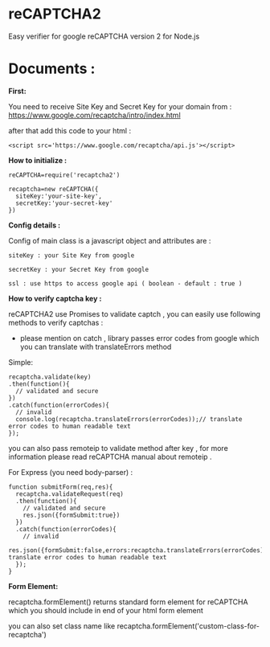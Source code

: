 # reCAPTCHA2
Easy verifier for google reCAPTCHA version 2 for Node.js

# Documents :

**First:**

You need to receive Site Key and Secret Key for your domain from : https://www.google.com/recaptcha/intro/index.html

after that add this code to your html :

```
<script src='https://www.google.com/recaptcha/api.js'></script>
```

**How to initialize :**
```
reCAPTCHA=require('recaptcha2')

recaptcha=new reCAPTCHA({
  siteKey:'your-site-key',
  secretKey:'your-secret-key'
})
```
**Config details :**

Config of main class is a javascript object and attributes are :

```
siteKey : your Site Key from google

secretKey : your Secret Key from google

ssl : use https to access google api ( boolean - default : true )
```

**How to verify captcha key :**

reCAPTCHA2 use Promises to validate captch , you can easily use following methods to verify captchas :
* please mention on catch , library passes error codes from google which you can translate with translateErrors method

Simple:
```
recaptcha.validate(key)
.then(function(){
  // validated and secure
})
.catch(function(errorCodes){
  // invalid
  console.log(recaptcha.translateErrors(errorCodes));// translate error codes to human readable text
});
```
you can also pass remoteip to validate method after key , for more information please read reCAPTCHA manual about remoteip .



For Express (you need body-parser) :
```
function submitForm(req,res){
  recaptcha.validateRequest(req)
  .then(function(){
    // validated and secure
    res.json({formSubmit:true})
  })
  .catch(function(errorCodes){
    // invalid
    res.json({formSubmit:false,errors:recaptcha.translateErrors(errorCodes)});// translate error codes to human readable text
  });
}
```

**Form Element:**

recaptcha.formElement() returns standard form element for reCAPTCHA which you should include in end of your html form element

you can also set class name like recaptcha.formElement('custom-class-for-recaptcha')

